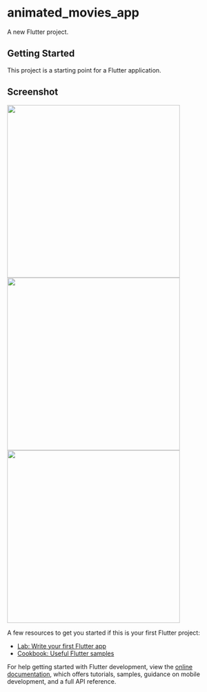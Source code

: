 # animated_movies_app

A new Flutter project.

## Getting Started

This project is a starting point for a Flutter application.

## Screenshot
<img height="400" src="https://github.com/aakashx58/animated_movie_app/assets/106716824/1a3a2e48-2171-42fb-87fd-56cd4b32f6c1">
<img height="400" src="https://github.com/aakashx58/animated_movie_app/assets/106716824/01171d75-9af9-4db7-ab58-38e023143d16">
<img height="400" src="https://github.com/aakashx58/animated_movie_app/assets/106716824/2a8b5a9d-4505-4463-a8f3-1bc67864cd81">


A few resources to get you started if this is your first Flutter project:

- [Lab: Write your first Flutter app](https://docs.flutter.dev/get-started/codelab)
- [Cookbook: Useful Flutter samples](https://docs.flutter.dev/cookbook)

For help getting started with Flutter development, view the
[online documentation](https://docs.flutter.dev/), which offers tutorials,
samples, guidance on mobile development, and a full API reference.
